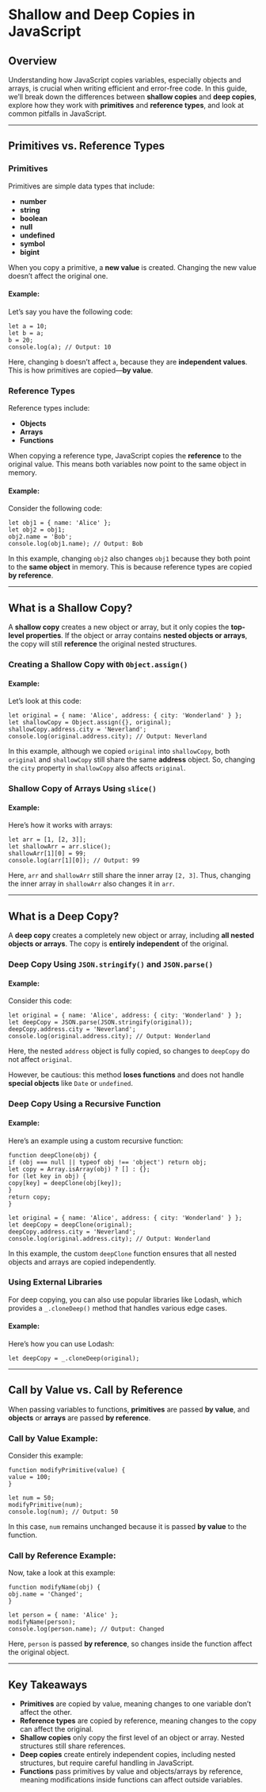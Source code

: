 # Shallow and Deep Copies in JavaScript

## Overview
Understanding how JavaScript copies variables, especially objects and arrays, is crucial when writing efficient and error-free code. In this guide, we’ll break down the differences between **shallow copies** and **deep copies**, explore how they work with **primitives** and **reference types**, and look at common pitfalls in JavaScript.

---

## Primitives vs. Reference Types

### Primitives
Primitives are simple data types that include:

- **number**
- **string**
- **boolean**
- **null**
- **undefined**
- **symbol**
- **bigint**

When you copy a primitive, a **new value** is created. Changing the new value doesn’t affect the original one.

#### Example:
Let’s say you have the following code:

`let a = 10;`  
`let b = a;`  
`b = 20;`  
`console.log(a); // Output: 10`

Here, changing `b` doesn’t affect `a`, because they are **independent values**. This is how primitives are copied—**by value**.

### Reference Types
Reference types include:

- **Objects**
- **Arrays**
- **Functions**

When copying a reference type, JavaScript copies the **reference** to the original value. This means both variables now point to the same object in memory.

#### Example:
Consider the following code:

`let obj1 = { name: 'Alice' };`  
`let obj2 = obj1;`  
`obj2.name = 'Bob';`  
`console.log(obj1.name); // Output: Bob`

In this example, changing `obj2` also changes `obj1` because they both point to the **same object** in memory. This is because reference types are copied **by reference**.

---

## What is a Shallow Copy?

A **shallow copy** creates a new object or array, but it only copies the **top-level properties**. If the object or array contains **nested objects or arrays**, the copy will still **reference** the original nested structures.

### Creating a Shallow Copy with `Object.assign()`

#### Example:
Let’s look at this code:

`let original = { name: 'Alice', address: { city: 'Wonderland' } };`  
`let shallowCopy = Object.assign({}, original);`  
`shallowCopy.address.city = 'Neverland';`  
`console.log(original.address.city); // Output: Neverland`

In this example, although we copied `original` into `shallowCopy`, both `original` and `shallowCopy` still share the same **address** object. So, changing the `city` property in `shallowCopy` also affects `original`.

### Shallow Copy of Arrays Using `slice()`

#### Example:
Here’s how it works with arrays:

`let arr = [1, [2, 3]];`  
`let shallowArr = arr.slice();`  
`shallowArr[1][0] = 99;`  
`console.log(arr[1][0]); // Output: 99`

Here, `arr` and `shallowArr` still share the inner array `[2, 3]`. Thus, changing the inner array in `shallowArr` also changes it in `arr`.

---

## What is a Deep Copy?

A **deep copy** creates a completely new object or array, including **all nested objects or arrays**. The copy is **entirely independent** of the original.

### Deep Copy Using `JSON.stringify()` and `JSON.parse()`

#### Example:
Consider this code:

`let original = { name: 'Alice', address: { city: 'Wonderland' } };`  
`let deepCopy = JSON.parse(JSON.stringify(original));`  
`deepCopy.address.city = 'Neverland';`  
`console.log(original.address.city); // Output: Wonderland`

Here, the nested `address` object is fully copied, so changes to `deepCopy` do not affect `original`.

However, be cautious: this method **loses functions** and does not handle **special objects** like `Date` or `undefined`.

### Deep Copy Using a Recursive Function

#### Example:
Here’s an example using a custom recursive function:

`function deepClone(obj) {`  
`if (obj === null || typeof obj !== 'object') return obj;`  
`let copy = Array.isArray(obj) ? [] : {};`  
`for (let key in obj) {`  
`copy[key] = deepClone(obj[key]);`  
`}`  
`return copy;`  
`}`

`let original = { name: 'Alice', address: { city: 'Wonderland' } };`  
`let deepCopy = deepClone(original);`  
`deepCopy.address.city = 'Neverland';`  
`console.log(original.address.city); // Output: Wonderland`

In this example, the custom `deepClone` function ensures that all nested objects and arrays are copied independently.

### Using External Libraries

For deep copying, you can also use popular libraries like Lodash, which provides a `_.cloneDeep()` method that handles various edge cases.

#### Example:
Here’s how you can use Lodash:

`let deepCopy = _.cloneDeep(original);`

---

## Call by Value vs. Call by Reference

When passing variables to functions, **primitives** are passed **by value**, and **objects** or **arrays** are passed **by reference**.

### Call by Value Example:

Consider this example:

`function modifyPrimitive(value) {`  
`value = 100;`  
`}`

`let num = 50;`  
`modifyPrimitive(num);`  
`console.log(num); // Output: 50`

In this case, `num` remains unchanged because it is passed **by value** to the function.

### Call by Reference Example:

Now, take a look at this example:

`function modifyName(obj) {`  
`obj.name = 'Changed';`  
`}`

`let person = { name: 'Alice' };`  
`modifyName(person);`  
`console.log(person.name); // Output: Changed`

Here, `person` is passed **by reference**, so changes inside the function affect the original object.

---

## Key Takeaways

- **Primitives** are copied by value, meaning changes to one variable don’t affect the other.
- **Reference types** are copied by reference, meaning changes to the copy can affect the original.
- **Shallow copies** only copy the first level of an object or array. Nested structures still share references.
- **Deep copies** create entirely independent copies, including nested structures, but require careful handling in JavaScript.
- **Functions** pass primitives by value and objects/arrays by reference, meaning modifications inside functions can affect outside variables.
